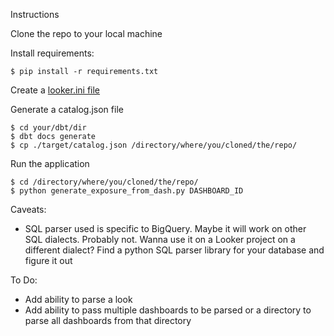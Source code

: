 Instructions

Clone the repo to your local machine

Install requirements:

```
$ pip install -r requirements.txt
```
Create a [looker.ini file](https://developers.looker.com/api/getting-started)

Generate a catalog.json file

```
$ cd your/dbt/dir
$ dbt docs generate
$ cp ./target/catalog.json /directory/where/you/cloned/the/repo/

```
Run the application

```
$ cd /directory/where/you/cloned/the/repo/
$ python generate_exposure_from_dash.py DASHBOARD_ID

```

Caveats:

- SQL parser used is specific to BigQuery. Maybe it will work on other SQL dialects. Probably not. Wanna use it on a Looker project on a different dialect? Find a python SQL parser library for your database and figure it out

To Do: 

- Add ability to parse a look
- Add ability to pass multiple dashboards to be parsed or a directory to parse all dashboards from that directory
